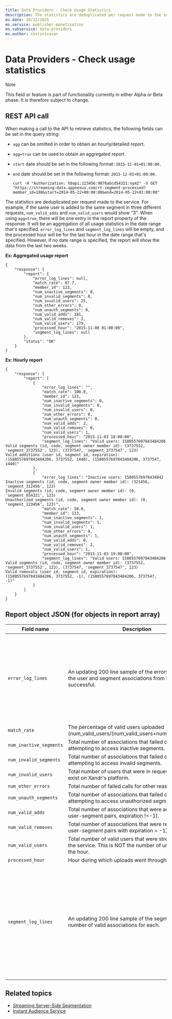```yaml
---
title: Data Providers - Check Usage Statistics
description: The statistics are deduplicated per request made to the service. This page explains about the fields that can be set in the query string when making a call to the API to retrieve statistics.
ms.date: 10/22/2025
ms.service: publisher-monetization
ms.subservice: data-providers
ms.author: shsrinivasan
---
```



# Data Providers - Check usage statistics

> [!NOTE]
> This field or feature is part of functionality currently in either Alpha or Beta phase. It is therefore subject to change.

## REST API call

When making a call to the API to retrieve statistics, the following fields can be set in the query string:

- `agg` can be omitted in order to obtain an hourly/detailed report.
- `agg=true` can be used to obtain an aggregated report.
- `start` date should be set in the following format: `2015-11-01+01:00:00.`
- `end` date should be set in the following format: `2015-12-01+01:00:00.`
  
  ``` 
  curl -H "Authorization: hbapi:123456:9876abcd54321:nym2" -X GET "https://streaming-data.appnexus.com/rt-segment-processed?member_id=100&start=2014-05-22+00:00:00&end=2014-05-22+01:00:00"
  ```

The statistics are deduplicated per request made to the service. For example, if the same user is added to the same segment in three different requests, `num_valid_adds` and `num_valid_users` would show "3". When using `agg=true`, there will be one entry in the report property of the response. It will be an aggregation of all usage statistics in the date range that's specified. `error_log_lines` and `segment_log_lines` will be empty, and the processed hour will be for the last hour in the date range that's specified. However, if no date range is specified, the report will show the data from the last two weeks.

**Ex: Aggregated usage report**

``` 
{
    "response": {
        "report": {
            "error_log_lines": null,
            "match_rate": 87.7,
            "member_id": 123,
            "num_inactive_segments": 0,
            "num_invalid_segments": 0,
            "num_invalid_users": 25,
            "num_other_errors": 0,
            "num_unauth_segments": 0,
            "num_valid_adds": 181,
            "num_valid_removes": 2,
            "num_valid_users": 179,
            "processed_hour": "2015-11-08 01:00:00",
            "segment_log_lines": null
        },
        "status": "OK"
    }
}
```

**Ex: Hourly report**

``` 
{
    "response": {
        "report": [
            {
                "error_log_lines": "",
                "match_rate": 100.0,
                "member_id": 123,
                "num_inactive_segments": 0,
                "num_invalid_segments": 0,
                "num_invalid_users": 0,
                "num_other_errors": 0,
                "num_unauth_segments": 0,
                "num_valid_adds": 2,
                "num_valid_removes": 0,
                "num_valid_users": 1,
                "processed_hour": "2015-11-03 18:00:00",
                "segment_log_lines": "Valid users: 1580557697843484206
Valid segments (id, code, segment owner member id): (3737552, 'segment_3737552', 123), (3737547, 'segment_3737547', 123)
Valid additions (user id, segment id, expiration): (1580557697843484206, 3737552, 1440), (1580557697843484206, 3737547, 1440)"
            },
            {
                "error_log_lines": "Inactive users: 15805576978434842
Inactive segments (id, code, segment owner member id): (321456, 'segment_312456', 123)
Invalid segments (id, code, segment owner member id): (0, 'segment_654321', 123)
Unauthorized segments (id, code, segment owner member id): (0, 'segment_123456', 123)",
                "match_rate": 50.0,
                "member_id": 123,
                "num_inactive_segments": 1,
                "num_invalid_segments": 1,
                "num_invalid_users": 1,
                "num_other_errors": 0,
                "num_unauth_segments": 1,
                "num_valid_adds": 0,
                "num_valid_removes": 2,
                "num_valid_users": 1,
                "processed_hour": "2015-11-03 19:00:00",
                "segment_log_lines": "Valid users: 1580557697843484206
Valid segments (id, code, segment owner member id): (3737552, 'segment_3737552', 123), (3737547, 'segment_3737547', 123)
Valid removals (user id, segment id, expiration): (1580557697843484206, 3737552, -1), (1580557697843484206, 3737547, -1)"
            }
        ]
    }
}
```

## Report object JSON (for objects in report array)

| Field name | Description | Example value |
|--|--|--|
| `error_log_lines` | An updating 200 line sample of the errors that prevented the user and segment associations from being successful. | `"Inactive users: 15805576978434842 Inactive segments (id, code, segment owner member id): (321456, 'segment_312456', 123) Invalid segments (id, code, segment owner member id): (0, 'segment_654321', 123) Unauthorized segments (id, code, segment owner member id): (0, 'segment_123456', 123)"` |
| `match_rate` | The percentage of valid users uploaded (num_valid_users/(num_valid_users+num_invalid_users)). | 75.00 |
| `num_inactive_segments` | Total number of associations that failed due to attempting to access inactive segments. | 200 |
| `num_invalid_segments` | Total number of associations that failed due to attempting to access invalid segments. | 3 |
| `num_invalid_users` | Total number of users that were in requests, but do not exist on Xandr's platform. | 4000 |
| `num_other_errors` | Total number of failed calls for other reasons. | 0 |
| `num_unauth_segments` | Total number of associations that failed due to attempting to access unauthorized segments. | 500 |
| `num_valid_adds` | Total number of associations that were added (that is, user-segment pairs, expiration !=-1). | 98765432 |
| `num_valid_removes` | Total number of associations that were removed (that is, user-segment pairs with expiration = -1). | 98765432 |
| `num_valid_users` | Total number of valid users that were streamed through the service. This is NOT the number of unique users for the hour. | 124578 |
| `processed_hour` | Hour during which uploads went through. | `"2014-05-22 00:00:00"` |
| `segment_log_lines` | An updating 200 line sample of the segments and the number of valid associations for each. | `"Valid users: 1580557697843484206 Valid segments (id, code, segment owner member id): (3737552, 'segment_3737552', 123), (3737547, 'segment_3737547', 123) Valid additions (user id, segment id, expiration): (1580557697843484206, 3737552, 1440), (1580557697843484206, 3737547, 1440) Valid removals (user id, segment id, expiration): (1580557697843484206, 3737552, -1), (1580557697843484206, 3737547, -1)"` |

## Related topics

- [Streaming Server-Side Segmentation](../digital-platform-api/streaming-server-side-segmentation.md)
- [Instant Audience Service](../digital-platform-api/instant-audience-service.md)